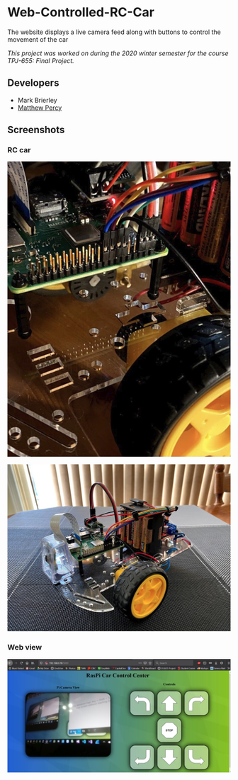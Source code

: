 # Web-Controlled-RC-Car


The website displays a live camera feed along with buttons to control the movement of the car



*This project was worked on during the 2020 winter semester for the course TPJ-655: Final Project.*

## Developers
- Mark Brierley
- [Matthew Percy](https://percy.tech)


## Screenshots
### RC car
![](pictures/IMG_0865.jpg)

![](pictures/IMG_1.jpeg)

### Web view
![](pictures/webview.jpeg)
